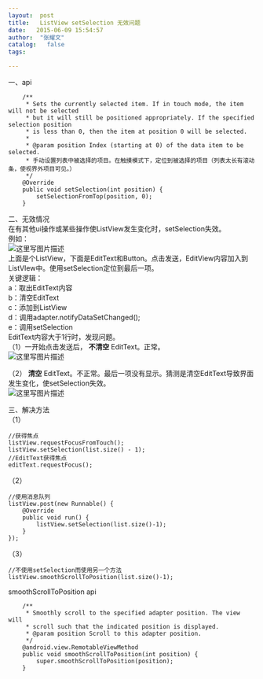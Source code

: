 ```yaml
---
layout:  post
title:   ListView setSelection 无效问题
date:   2015-06-09 15:54:57
author:  "张耀文"
catalog:   false
tags:

---
```

一、api

    
    
        /**
         * Sets the currently selected item. If in touch mode, the item will not be selected
         * but it will still be positioned appropriately. If the specified selection position
         * is less than 0, then the item at position 0 will be selected.
         *
         * @param position Index (starting at 0) of the data item to be selected.
         * 手动设置列表中被选择的项目。在触摸模式下，定位到被选择的项目（列表太长有滚动条，使视界外项目可见。）
         */
        @Override
        public void setSelection(int position) {
            setSelectionFromTop(position, 0);
        }
    

二、无效情况  
在有其他ui操作或某些操作使ListView发生变化时，setSelection失效。  
例如：  
![这里写图片描述](http://img-blog.csdn.net/20150609155147383)  
上面是个ListView，下面是EditText和Button。点击发送，EditView内容加入到ListVIew中。使用setSelection定位到最后一项。  
关键逻辑：  
a：取出EditText内容  
b：清空EditText  
c：添加到ListView  
d：调用adapter.notifyDataSetChanged();  
e：调用setSelection  
EditText内容大于1行时，发现问题。  
（1）一开始点击发送后， **不清空** EditText。正常。  
![这里写图片描述](http://img-blog.csdn.net/20150609155505357)

（2） **清空** EditText。不正常。最后一项没有显示。猜测是清空EditText导致界面发生变化，使setSelection失效。  
![这里写图片描述](http://img-blog.csdn.net/20150609155813946)

三、解决方法  
（1）

    
    
    //获得焦点
    listView.requestFocusFromTouch();
    listView.setSelection(list.size() - 1);
    //EditText获得焦点
    editText.requestFocus();

（2）

    
    
    //使用消息队列
    listView.post(new Runnable() {
        @Override
        public void run() {
            listView.setSelection(list.size()-1);
        }
    });
    

（3）

    
    
    //不使用setSelection而使用另一个方法
    listView.smoothScrollToPosition(list.size()-1);

smoothScrollToPosition api

    
    
        /**
         * Smoothly scroll to the specified adapter position. The view will
         * scroll such that the indicated position is displayed.
         * @param position Scroll to this adapter position.
         */
        @android.view.RemotableViewMethod
        public void smoothScrollToPosition(int position) {
            super.smoothScrollToPosition(position);
        }

